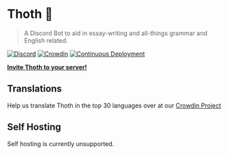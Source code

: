 # Thoth 📖

> A Discord Bot to aid in essay-writing and all-things grammar and English related.

[![Discord](https://img.shields.io/discord/875248323961974844?logo=discord&logoColor=white&label=support%20server&color=5865F2)](https://discord.gg/5u6ATDJhh3)
[![Crowdin](https://badges.crowdin.net/thoth/localized.svg)](https://crowdin.com/project/thoth)
[![Continuous Deployment](https://github.com/Fyko/thoth/actions/workflows/cd.yml/badge.svg)](https://github.com/Fyko/thoth/actions/workflows/cd.yml)

[**Invite Thoth to your server!**](https://discord.com/oauth2/authorize?client_id=552734173803184128&scope=bot+applications.commands)

## Translations

Help us translate Thoth in the top 30 languages over at our [Crowdin Project](https://crowdin.com/project/thoth)

## Self Hosting

Self hosting is currently unsupported.
